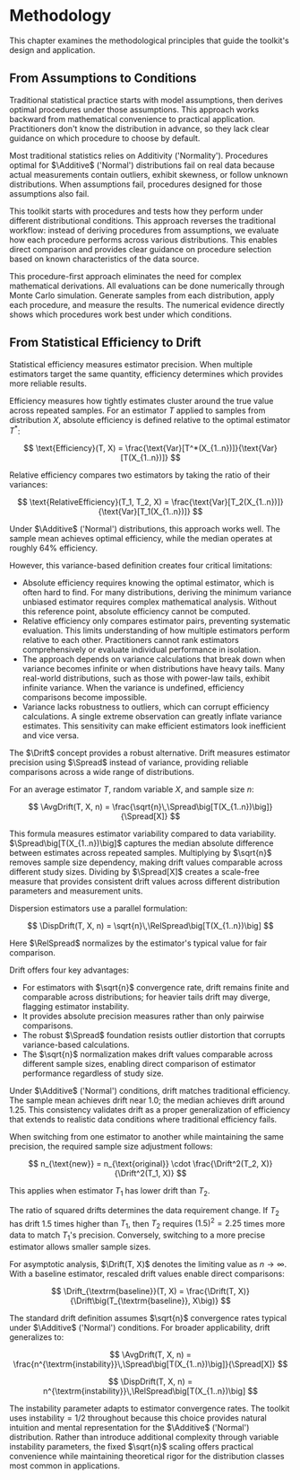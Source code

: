 # Methodology

This chapter examines the methodological principles that guide the toolkit's design and application.

## From Assumptions to Conditions

Traditional statistical practice starts with model assumptions,
  then derives optimal procedures under those assumptions.
This approach works backward from mathematical convenience to practical application.
Practitioners don't know the distribution in advance,
  so they lack clear guidance on which procedure to choose by default.

Most traditional statistics relies on Additivity ('Normality').
Procedures optimal for $\Additive$ ('Normal') distributions fail on real data
  because actual measurements contain outliers, exhibit skewness, or follow unknown distributions.
When assumptions fail, procedures designed for those assumptions also fail.

This toolkit starts with procedures and tests how they perform under different distributional conditions.
This approach reverses the traditional workflow: instead of deriving procedures from assumptions,
  we evaluate how each procedure performs across various distributions.
This enables direct comparison and provides clear guidance on procedure selection
  based on known characteristics of the data source.

This procedure-first approach eliminates the need for complex mathematical derivations.
All evaluations can be done numerically through Monte Carlo simulation.
Generate samples from each distribution, apply each procedure, and measure the results.
The numerical evidence directly shows which procedures work best under which conditions.

## From Statistical Efficiency to Drift

Statistical efficiency measures estimator precision.
When multiple estimators target the same quantity, efficiency determines which provides more reliable results.

Efficiency measures how tightly estimates cluster around the true value across repeated samples.
For an estimator $T$ applied to samples from distribution $X$,
  absolute efficiency is defined relative to the optimal estimator $T^*$:

$$
\text{Efficiency}(T, X) = \frac{\text{Var}[T^*(X_{1..n})]}{\text{Var}[T(X_{1..n})]}
$$

Relative efficiency compares two estimators by taking the ratio of their variances:

$$
\text{RelativeEfficiency}(T_1, T_2, X) = \frac{\text{Var}[T_2(X_{1..n})]}{\text{Var}[T_1(X_{1..n})]}
$$

Under $\Additive$ ('Normal') distributions, this approach works well.
The sample mean achieves optimal efficiency, while the median operates at roughly 64% efficiency.

However, this variance-based definition creates four critical limitations:

- Absolute efficiency requires knowing the optimal estimator, which is often hard to find.
  For many distributions, deriving the minimum variance unbiased estimator requires complex mathematical analysis.
  Without this reference point, absolute efficiency cannot be computed.
- Relative efficiency only compares estimator pairs, preventing systematic evaluation.
  This limits understanding of how multiple estimators perform relative to each other.
  Practitioners cannot rank estimators comprehensively or evaluate individual performance in isolation.
- The approach depends on variance calculations that break down when variance becomes infinite
  or when distributions have heavy tails.
  Many real-world distributions, such as those with power-law tails, exhibit infinite variance.
  When the variance is undefined, efficiency comparisons become impossible.
- Variance lacks robustness to outliers, which can corrupt efficiency calculations.
  A single extreme observation can greatly inflate variance estimates.
  This sensitivity can make efficient estimators look inefficient and vice versa.

The $\Drift$ concept provides a robust alternative.
Drift measures estimator precision using $\Spread$ instead of variance,
  providing reliable comparisons across a wide range of distributions.

For an average estimator $T$, random variable $X$, and sample size $n$:

$$
\AvgDrift(T, X, n) = \frac{\sqrt{n}\,\Spread\big[T(X_{1..n})\big]}{\Spread[X]}
$$

This formula measures estimator variability compared to data variability.
$\Spread\big[T(X_{1..n})\big]$ captures the median absolute difference between estimates across repeated samples.
Multiplying by $\sqrt{n}$ removes sample size dependency, making drift values comparable across different study sizes.
Dividing by $\Spread[X]$ creates a scale-free measure that provides consistent drift values
  across different distribution parameters and measurement units.

Dispersion estimators use a parallel formulation:

$$
\DispDrift(T, X, n) = \sqrt{n}\,\RelSpread\big[T(X_{1..n})\big]
$$

Here $\RelSpread$ normalizes by the estimator's typical value for fair comparison.

Drift offers four key advantages:

- For estimators with $\sqrt{n}$ convergence rate, drift remains finite and comparable across distributions; for heavier tails drift may diverge, flagging estimator instability.
- It provides absolute precision measures rather than only pairwise comparisons.
- The robust $\Spread$ foundation resists outlier distortion that corrupts variance-based calculations.
- The $\sqrt{n}$ normalization makes drift values comparable across different sample sizes,
  enabling direct comparison of estimator performance regardless of study size.

Under $\Additive$ ('Normal') conditions, drift matches traditional efficiency.
The sample mean achieves drift near 1.0; the median achieves drift around 1.25.
This consistency validates drift as a proper generalization of efficiency
  that extends to realistic data conditions where traditional efficiency fails.

When switching from one estimator to another while maintaining the same precision,
  the required sample size adjustment follows:

$$
n_{\text{new}} = n_{\text{original}} \cdot \frac{\Drift^2(T_2, X)}{\Drift^2(T_1, X)}
$$

This applies when estimator $T_1$ has lower drift than $T_2$.

The ratio of squared drifts determines the data requirement change.
If $T_2$ has drift 1.5 times higher than $T_1$, then $T_2$ requires $(1.5)^2 = 2.25$ times more data
  to match $T_1$'s precision.
Conversely, switching to a more precise estimator allows smaller sample sizes.

For asymptotic analysis, $\Drift(T, X)$ denotes the limiting value as $n \to \infty$.
With a baseline estimator, rescaled drift values enable direct comparisons:

$$
\Drift_{\textrm{baseline}}(T, X) = \frac{\Drift(T, X)}{\Drift\big(T_{\textrm{baseline}}, X\big)}
$$

The standard drift definition assumes $\sqrt{n}$ convergence rates typical under $\Additive$ ('Normal') conditions.
For broader applicability, drift generalizes to:

$$
\AvgDrift(T, X, n) = \frac{n^{\textrm{instability}}\,\Spread\big[T(X_{1..n})\big]}{\Spread[X]}
$$

$$
\DispDrift(T, X, n) = n^{\textrm{instability}}\,\RelSpread\big[T(X_{1..n})\big]
$$

The instability parameter adapts to estimator convergence rates.
The toolkit uses $\textrm{instability} = 1/2$ throughout because this choice provides natural intuition
  and mental representation for the $\Additive$ ('Normal') distribution.
Rather than introduce additional complexity through variable instability parameters,
  the fixed $\sqrt{n}$ scaling offers practical convenience while maintaining theoretical rigor
  for the distribution classes most common in applications.
